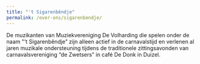 ```yaml
---
title: "'t Sigarenbêndje"
permalink: /over-ons/sigarenbendje/
---
```

De muzikanten van Muziekvereniging De Volharding die spelen onder de naam  "’t Sigarenbêndje” zijn alleen actief in de carnavalstijd en verlenen al jaren muzikale ondersteuning tijdens de traditionele zittingsavonden van carnavalsvereniging “de Zwetsers” in café De Donk in Duizel.

<!---
TODO: Foto
--->